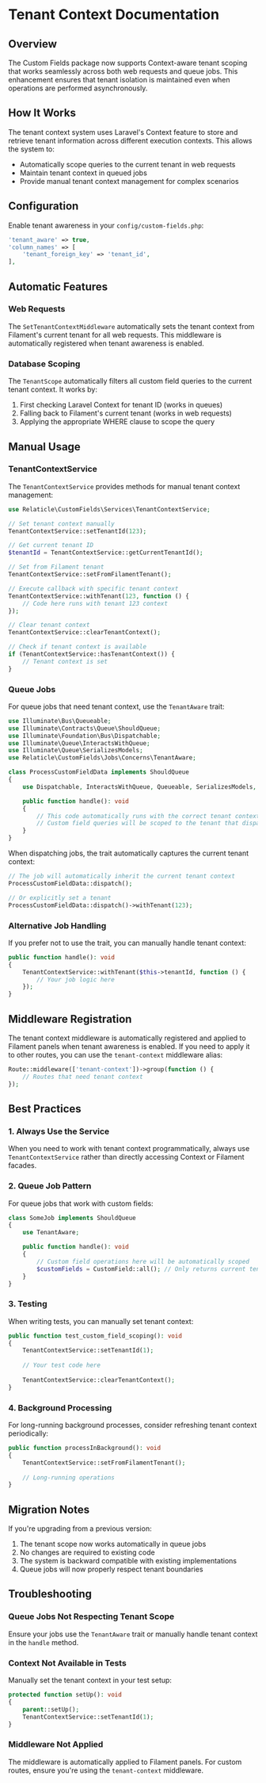 # Tenant Context Documentation

## Overview

The Custom Fields package now supports Context-aware tenant scoping that works seamlessly across both web requests and queue jobs. This enhancement ensures that tenant isolation is maintained even when operations are performed asynchronously.

## How It Works

The tenant context system uses Laravel's Context feature to store and retrieve tenant information across different execution contexts. This allows the system to:

- Automatically scope queries to the current tenant in web requests
- Maintain tenant context in queued jobs
- Provide manual tenant context management for complex scenarios

## Configuration

Enable tenant awareness in your `config/custom-fields.php`:

```php
'tenant_aware' => true,
'column_names' => [
    'tenant_foreign_key' => 'tenant_id',
],
```

## Automatic Features

### Web Requests

The `SetTenantContextMiddleware` automatically sets the tenant context from Filament's current tenant for all web requests. This middleware is automatically registered when tenant awareness is enabled.

### Database Scoping

The `TenantScope` automatically filters all custom field queries to the current tenant context. It works by:

1. First checking Laravel Context for tenant ID (works in queues)
2. Falling back to Filament's current tenant (works in web requests)
3. Applying the appropriate WHERE clause to scope the query

## Manual Usage

### TenantContextService

The `TenantContextService` provides methods for manual tenant context management:

```php
use Relaticle\CustomFields\Services\TenantContextService;

// Set tenant context manually
TenantContextService::setTenantId(123);

// Get current tenant ID
$tenantId = TenantContextService::getCurrentTenantId();

// Set from Filament tenant
TenantContextService::setFromFilamentTenant();

// Execute callback with specific tenant context
TenantContextService::withTenant(123, function () {
    // Code here runs with tenant 123 context
});

// Clear tenant context
TenantContextService::clearTenantContext();

// Check if tenant context is available
if (TenantContextService::hasTenantContext()) {
    // Tenant context is set
}
```

### Queue Jobs

For queue jobs that need tenant context, use the `TenantAware` trait:

```php
use Illuminate\Bus\Queueable;
use Illuminate\Contracts\Queue\ShouldQueue;
use Illuminate\Foundation\Bus\Dispatchable;
use Illuminate\Queue\InteractsWithQueue;
use Illuminate\Queue\SerializesModels;
use Relaticle\CustomFields\Jobs\Concerns\TenantAware;

class ProcessCustomFieldData implements ShouldQueue
{
    use Dispatchable, InteractsWithQueue, Queueable, SerializesModels, TenantAware;

    public function handle(): void
    {
        // This code automatically runs with the correct tenant context
        // Custom field queries will be scoped to the tenant that dispatched this job
    }
}
```

When dispatching jobs, the trait automatically captures the current tenant context:

```php
// The job will automatically inherit the current tenant context
ProcessCustomFieldData::dispatch();

// Or explicitly set a tenant
ProcessCustomFieldData::dispatch()->withTenant(123);
```

### Alternative Job Handling

If you prefer not to use the trait, you can manually handle tenant context:

```php
public function handle(): void
{
    TenantContextService::withTenant($this->tenantId, function () {
        // Your job logic here
    });
}
```

## Middleware Registration

The tenant context middleware is automatically registered and applied to Filament panels when tenant awareness is enabled. If you need to apply it to other routes, you can use the `tenant-context` middleware alias:

```php
Route::middleware(['tenant-context'])->group(function () {
    // Routes that need tenant context
});
```

## Best Practices

### 1. Always Use the Service

When you need to work with tenant context programmatically, always use `TenantContextService` rather than directly accessing Context or Filament facades.

### 2. Queue Job Pattern

For queue jobs that work with custom fields:

```php
class SomeJob implements ShouldQueue
{
    use TenantAware;

    public function handle(): void
    {
        // Custom field operations here will be automatically scoped
        $customFields = CustomField::all(); // Only returns current tenant's fields
    }
}
```

### 3. Testing

When writing tests, you can manually set tenant context:

```php
public function test_custom_field_scoping(): void
{
    TenantContextService::setTenantId(1);
    
    // Your test code here
    
    TenantContextService::clearTenantContext();
}
```

### 4. Background Processing

For long-running background processes, consider refreshing tenant context periodically:

```php
public function processInBackground(): void
{
    TenantContextService::setFromFilamentTenant();
    
    // Long-running operations
}
```

## Migration Notes

If you're upgrading from a previous version:

1. The tenant scope now works automatically in queue jobs
2. No changes are required to existing code
3. The system is backward compatible with existing implementations
4. Queue jobs will now properly respect tenant boundaries

## Troubleshooting

### Queue Jobs Not Respecting Tenant Scope

Ensure your jobs use the `TenantAware` trait or manually handle tenant context in the `handle` method.

### Context Not Available in Tests

Manually set the tenant context in your test setup:

```php
protected function setUp(): void
{
    parent::setUp();
    TenantContextService::setTenantId(1);
}
```

### Middleware Not Applied

The middleware is automatically applied to Filament panels. For custom routes, ensure you're using the `tenant-context` middleware.